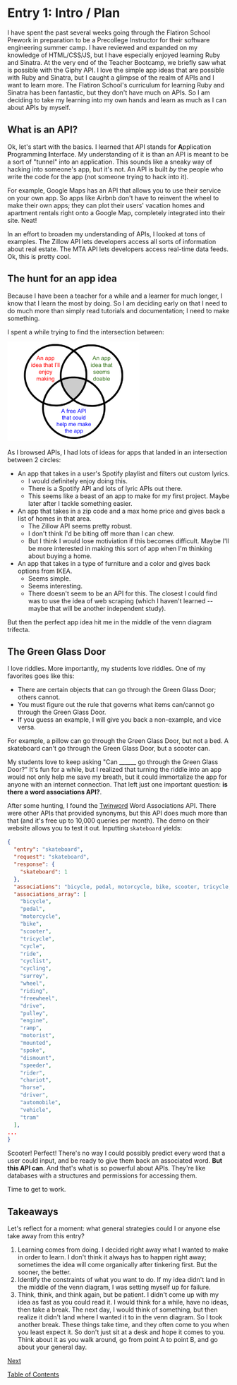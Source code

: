 # Entry 1: Intro / Plan

I have spent the past several weeks going through the Flatiron School Prework in preparation to be a Precollege Instructor for their software engineering summer camp.  I have reviewed and expanded on my knowledge of HTML/CSS/JS, but I have especially enjoyed learning Ruby and Sinatra.  At the very end of the Teacher Bootcamp, we briefly saw what is possible with the Giphy API.  I love the simple app ideas that are possible with Ruby and Sinatra, but I caught a glimpse of the realm of APIs and I want to learn more.  The Flatiron School's curriculum for learning Ruby and Sinatra has been fantastic, but they don't have much on APIs.  So I am deciding to take my learning into my own hands and learn as much as I can about APIs by myself.  

## What is an API?

Ok, let's start with the basics.  I learned that API stands for **A**pplication **P**rogramming **I**nterface.  My understanding of it is than an API is meant to be a sort of "tunnel" into an application.  This sounds like a sneaky way of hacking into someone's app, but it's not.  An API is built *by* the people who write the code for the app (not someone trying to hack into it).

For example, Google Maps has an API that allows you to use their service on your own app. So apps like Airbnb don't have to reinvent the wheel to make their own apps; they can plot their users' vacation homes and apartment rentals right onto a Google Map, completely integrated into their site.  Neat!

In an effort to broaden my understanding of APIs, I looked at tons of examples.  The Zillow API lets developers access all sorts of information about real estate.  The MTA API lets developers access real-time data feeds.  Ok, this is pretty cool.

## The hunt for an app idea

Because I have been a teacher for a while and a learner for much longer, I know that I learn the most by doing.  So I am deciding early on that I need to do much more than simply read tutorials and documentation; I need to make something.

I spent a while trying to find the intersection between:

<img src="../images/01-api-venn-diagram.png" style="width: 300px;" />

As I browsed APIs, I had lots of ideas for apps that landed in an intersection between 2 circles:

- An app that takes in a user's Spotify playlist and filters out custom lyrics.
  - I would definitely enjoy doing this.
  - There is a Spotify API and lots of lyric APIs out there.
  - This seems like a beast of an app to make for my first project.  Maybe later after I tackle something easier.
- An app that takes in a zip code and a max home price and gives back a list of homes in that area.
  - The Zillow API seems pretty robust.
  - I don't think I'd be biting off more than I can chew.
  - But I think I would lose motiviation if this becomes difficult.  Maybe I'll be more interested in making this sort of app when I'm thinking about buying a home.
- An app that takes in a type of furniture and a color and gives back options from IKEA.
  - Seems simple.
  - Seems interesting.
  - There doesn't seem to be an API for this.  The closest I could find was to use the idea of web scraping (which I haven't learned -- maybe that will be another independent study).

But then the perfect app idea hit me in the middle of the venn diagram trifecta.

## The Green Glass Door

I love riddles.  More importantly, my students love riddles.  One of my favorites goes like this:

- There are certain objects that can go through the Green Glass Door; others cannot.
- You must figure out the rule that governs what items can/cannot go through the Green Glass Door.
- If you guess an example, I will give you back a non-example, and vice versa.

For example, a pillow can go through the Green Glass Door, but not a bed.  A skateboard can't go through the Green Glass Door, but a scooter can.

My students love to keep asking "Can ______ go through the Green Glass Door?"  It's fun for a while, but I realized that turning the riddle into an app would not only help me save my breath, but it could immortalize the app for anyone with an internet connection.  That left just one important question: **is there a word associations API?**.

After some hunting, I found the [Twinword](https://www.twinword.com/api/) Word Associations API.  There were other APIs that provided synonyms, but this API does much more than that (and it's free up to 10,000 queries per month).  The demo on their website allows you to test it out. Inputting `skateboard` yields:
```json
{
  "entry": "skateboard",
  "request": "skateboard",
  "response": {
    "skateboard": 1
  },
  "associations": "bicycle, pedal, motorcycle, bike, scooter, tricycle, cycle, ride, cyclist, cycling, surrey, wheel, riding, freewheel, drive, pulley, engine, ramp, motorist, mounted, spoke, dismount, speeder, rider, chariot, horse, driver, automobile, vehicle, tram",
  "associations_array": [
    "bicycle",
    "pedal",
    "motorcycle",
    "bike",
    "scooter",
    "tricycle",
    "cycle",
    "ride",
    "cyclist",
    "cycling",
    "surrey",
    "wheel",
    "riding",
    "freewheel",
    "drive",
    "pulley",
    "engine",
    "ramp",
    "motorist",
    "mounted",
    "spoke",
    "dismount",
    "speeder",
    "rider",
    "chariot",
    "horse",
    "driver",
    "automobile",
    "vehicle",
    "tram"
  ],
...
}
```

Scooter!  Perfect!  There's no way I could possibly predict every word that a user could input, and be ready to give them back an associated word.  **But this API can**.  And that's what is so powerful about APIs.  They're like databases with a structures and permissions for accessing them.

Time to get to work.

## Takeaways

Let's reflect for a moment: what general strategies could I or anyone else take away from this entry?

1. Learning comes from doing. I decided right away what I wanted to make in order to learn. I don't think it always has to happen right away; sometimes the idea will come organically after tinkering first.  But the sooner, the better.
2. Identify the constraints of what you want to do. If my idea didn't land in the middle of the venn diagram, I was setting myself up for failure.
3. Think, think, and think again, but be patient. I didn't come up with my idea as fast as you could read it. I would think for a while, have no ideas, then take a break. The next day, I would think of something, but then realize it didn't land where I wanted it to in the venn diagram.  So I took another break.  These things take time, and they often come to you when you least expect it. So don't just sit at a desk and hope it comes to you. Think about it as you walk around, go from point A to point B, and go about your general day.

[Next](entry02-mvp.md)

[Table of Contents](../README.md)
